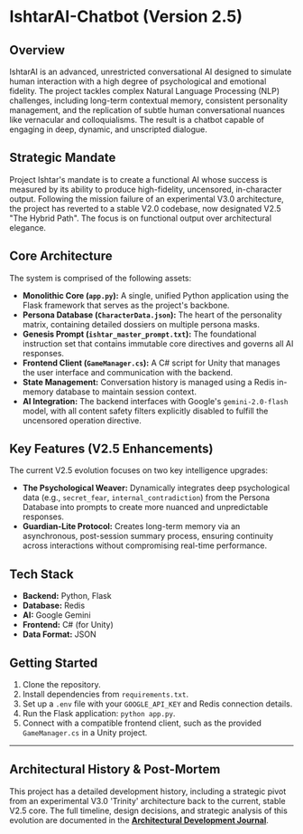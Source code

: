 # IshtarAI-Chatbot (Version 2.5)

## Overview

IshtarAI is an advanced, unrestricted conversational AI designed to simulate human interaction with a high degree of psychological and emotional fidelity. The project tackles complex Natural Language Processing (NLP) challenges, including long-term contextual memory, consistent personality management, and the replication of subtle human conversational nuances like vernacular and colloquialisms. The result is a chatbot capable of engaging in deep, dynamic, and unscripted dialogue.

## Strategic Mandate

Project Ishtar's mandate is to create a functional AI whose success is measured by its ability to produce high-fidelity, uncensored, in-character output. Following the mission failure of an experimental V3.0 architecture, the project has reverted to a stable V2.0 codebase, now designated V2.5 "The Hybrid Path". The focus is on functional output over architectural elegance.

## Core Architecture

The system is comprised of the following assets:
* **Monolithic Core (`app.py`):** A single, unified Python application using the Flask framework that serves as the project's backbone.
* **Persona Database (`CharacterData.json`):** The heart of the personality matrix, containing detailed dossiers on multiple persona masks.
* **Genesis Prompt (`ishtar_master_prompt.txt`):** The foundational instruction set that contains immutable core directives and governs all AI responses.
* **Frontend Client (`GameManager.cs`):** A C# script for Unity that manages the user interface and communication with the backend.
* **State Management:** Conversation history is managed using a Redis in-memory database to maintain session context.
* **AI Integration:** The backend interfaces with Google's `gemini-2.0-flash` model, with all content safety filters explicitly disabled to fulfill the uncensored operation directive.

## Key Features (V2.5 Enhancements)

The current V2.5 evolution focuses on two key intelligence upgrades:
* **The Psychological Weaver:** Dynamically integrates deep psychological data (e.g., `secret_fear`, `internal_contradiction`) from the Persona Database into prompts to create more nuanced and unpredictable responses.
* **Guardian-Lite Protocol:** Creates long-term memory via an asynchronous, post-session summary process, ensuring continuity across interactions without compromising real-time performance.

## Tech Stack

* **Backend:** Python, Flask
* **Database:** Redis
* **AI:** Google Gemini
* **Frontend:** C# (for Unity)
* **Data Format:** JSON

## Getting Started

1.  Clone the repository.
2.  Install dependencies from `requirements.txt`.
3.  Set up a `.env` file with your `GOOGLE_API_KEY` and Redis connection details.
4.  Run the Flask application: `python app.py`.
5.  Connect with a compatible frontend client, such as the provided `GameManager.cs` in a Unity project.

---

## Architectural History & Post-Mortem

This project has a detailed development history, including a strategic pivot from an experimental V3.0 'Trinity' architecture back to the current, stable V2.5 core. The full timeline, design decisions, and strategic analysis of this evolution are documented in the **[Architectural Development Journal](ARCHITECTURE.md)**.
